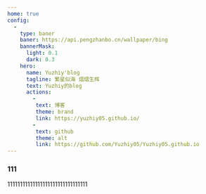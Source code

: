 ```yaml
---
home: true
config:
  - 
    type: baner
    baner: https://api.pengzhanbo.cn/wallpaper/bing
    bannerMask:
      light: 0.1
      dark: 0.3
    hero:
      name: Yuzhiy'blog
      tagline: 繁星似海 熠熠生辉
      text: Yuzhiy的blog
      actions:
        - 
         text: 博客
         theme: brand
         link: https://yuzhiy05.github.io/
        -
         text: github
         theme: alt
         link: https://github.com/Yuzhiy05/Yuzhiy05.github.io
---
```


### 111
11111111111111111111111111111111